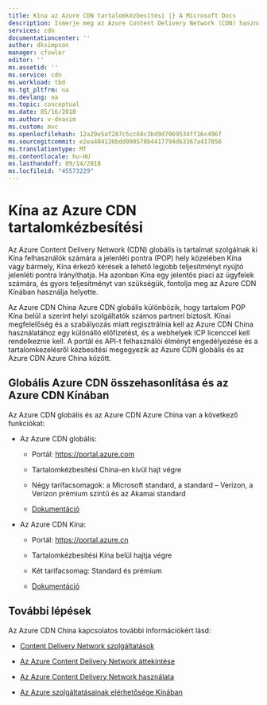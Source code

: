 ```yaml
---
title: Kína az Azure CDN tartalomkézbesítési |} A Microsoft Docs
description: Ismerje meg az Azure Content Delivery Network (CDN) használatával tartalmat továbbít a China felhasználók.
services: cdn
documentationcenter: ''
author: dksimpson
manager: cfowler
editor: ''
ms.assetid: ''
ms.service: cdn
ms.workload: tbd
ms.tgt_pltfrm: na
ms.devlang: na
ms.topic: conceptual
ms.date: 05/16/2018
ms.author: v-deasim
ms.custom: mvc
ms.openlocfilehash: 12a29e5af287c5cc68c3bd9d7069534ff16c496f
ms.sourcegitcommit: e2ea404126bdd990570b4417794d63367a417856
ms.translationtype: MT
ms.contentlocale: hu-HU
ms.lasthandoff: 09/14/2018
ms.locfileid: "45573229"
---
```

# <a name="china-content-delivery-with-azure-cdn"></a>Kína az Azure CDN tartalomkézbesítési

Az Azure Content Delivery Network (CDN) globális is tartalmat szolgálnak ki Kína felhasználók számára a jelenléti pontra (POP) hely közelében Kína vagy bármely, Kína érkező kérések a lehető legjobb teljesítményt nyújtó jelenléti pontra Irányíthatja. Ha azonban Kína egy jelentős piaci az ügyfelek számára, és gyors teljesítményt van szükségük, fontolja meg az Azure CDN Kínában használja helyette.

Az Azure CDN China Azure CDN globális különbözik, hogy tartalom POP Kína belül a szerint helyi szolgáltatók számos partneri biztosít. Kínai megfelelőség és a szabályozás miatt regisztrálnia kell az Azure CDN China használatához egy különálló előfizetést, és a webhelyek ICP licenccel kell rendelkeznie kell. A portál és API-t felhasználói élményt engedélyezése és a tartalomkezelésről kézbesítési megegyezik az Azure CDN globális és az Azure CDN Azure China között.

## <a name="comparison-of-azure-cdn-global-and-azure-cdn-china"></a>Globális Azure CDN összehasonlítása és az Azure CDN Kínában

Az Azure CDN globális és az Azure CDN Azure China van a következő funkciókat:

- Az Azure CDN globális:

     - Portál: https://portal.azure.com  

     - Tartalomkézbesítési China-en kívül hajt végre

     - Négy tarifacsomagok: a Microsoft standard, a standard – Verizon, a Verizon prémium szintű és az Akamai standard

     - [Dokumentáció](https://docs.microsoft.com/azure/cdn/)

- Az Azure CDN Kína:

     - Portál: https://portal.azure.cn

     - Tartalomkézbesítési Kína belül hajtja végre

     - Két tarifacsomag: Standard és prémium

     - [Dokumentáció](https://docs.azure.cn/en-us/cdn/)
 

## <a name="next-steps"></a>További lépések

Az Azure CDN China kapcsolatos további információkért lásd:

- [Content Delivery Network szolgáltatások](https://www.azure.cn/en-us/home/features/cdn/)

- [Az Azure Content Delivery Network áttekintése](https://docs.azure.cn/en-us/cdn/cdn-overview)

- [Az Azure Content Delivery Network használata](https://docs.azure.cn/en-us/cdn/cdn-how-to-use)

- [Az Azure szolgáltatásainak elérhetősége Kínában](https://docs.microsoft.com/azure/china/china-get-started-service-availability)



